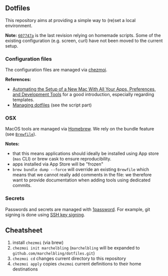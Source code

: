## Dotfiles

This repository aims at providing a simple way to (re)set a local environment.

**Note:** [`607747a`](https://github.com/marchelbling/dotfiles/tree/607747a2402741c4e4132dd0086be2ebbdbcfa40) is the last revision relying on homemade scripts. Some of the existing configuration (e.g. screen, curl) have not been moved to the current setup.

### Configuration files

The configuration files are managed via [chezmoi](https://www.chezmoi.io).

**References:**

- [Automating the Setup of a New Mac With All Your Apps, Preferences, and Development Tools](https://www.moncefbelyamani.com/automating-the-setup-of-a-new-mac-with-all-your-apps-preferences-and-development-tools/) for a good introduction, especially regarding templates.
- [Managing dotfiles](https://dnitza.com/post/managing-dotfiles) (see the script part)

### OSX

MacOS tools are managed via [Homebrew](https://brew.sh/). We rely on the bundle feature (see [`Brewfile`](https://github.com/marchelbling/dotfiles/blob/main/Brewfile)).

**Notes:**
* that this means applications should ideally be installed using App store (`mas` CLI) or brew cask to ensure reproducibility.
* apps installed via App Store will be "frozen"
* `brew bundle dump --force` will override an existing `Brewfile` which means that we cannot really add comments in the file: we therefore want to provide documentation when adding tools using dedicated commits.


### Secrets

Passwords and secrets are managed with [1password](https://1password.com/).
For example, git signing is done using [SSH key signing](https://blog.1password.com/git-commit-signing/).

## Cheatsheet

1. install `chezmoi` (via brew)
2. `chezmoi init marchelbling` (`marchelbling` will be expanded to `github.com/marchelbling/dotfiles.git`)
3. `chezmoi cd` changes current directory to this repository
4. `chezmoi apply` copies `chezmoi` current definitions to their home destinations
